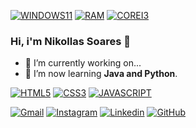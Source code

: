 
[![WINDOWS11](https://img.shields.io/badge/windows-%230078D6.svg?&style=for-the-badge&logo=windows&logoColor=white)](https://github.com/NikollasSoares)
[![RAM](https://img.shields.io/badge/RAM-16GB-%230071C5.svg?&style=for-the-badge&logoColor=white)](https://github.com/NikollasSoares)
[![COREI3](https://img.shields.io/badge/Intel-Core_i3_7th-0071C5?style=for-the-badge&logo=intel&logoColor=white)](https://github.com/NikollasSoares)

### Hi, i'm Nikollas Soares 👋

- 🔭 I’m currently working on...
- 🌱 I’m now learning <strong>Java and Python</strong>.

[![HTML5](https://img.shields.io/badge/HTML5-E34F26?style=for-the-badge&logo=html5&logoColor=white)](https://github.com/NikollasSoares)
[![CSS3](https://img.shields.io/badge/CSS3-1572B6?style=for-the-badge&logo=css3&logoColor=white)](https://github.com/NikollasSoares)
[![JAVASCRIPT](https://img.shields.io/badge/JavaScript-323330?style=for-the-badge&logo=javascript&logoColor=F7DF1E)](https://github.com/NikollasSoares)

[![Gmail](https://img.shields.io/badge/-Gmail-FF0000?style=for-the-badge&labelColor=FF0000&logo=gmail&logoColor=white)](mailto:soaresnikollas@outlook.com?subject=[GitHub]%20Acabei%20de%20ver%20o%20seu%20GitHub)
[![Instagram](https://img.shields.io/badge/instagram-E4405F.svg?style=for-the-badge&logo=instagram&logoColor=white)](https://www.instagram.com/n1kollas.soares)
[![Linkedin](https://img.shields.io/badge/-Linkedin-0e76a8?style=for-the-badge&logo=Linkedin&logoColor=white)](https://github.com/NikollasSoares)
[![GitHub](https://img.shields.io/badge/Github-100000?style=for-the-badge&logo=github&logoColor=white)](https://github.com/NikollasSoares)
